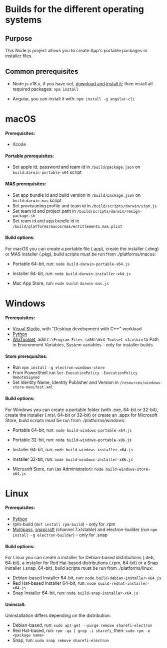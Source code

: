 # Builds for the different operating systems

## Purpose
This Node.js project allows you to create App's portable packages or installer files.


## Common prerequisites
* Node.js v18.x, if you have not, [download and install it](https://nodejs.org/en/download/); then install all required packages: `npm install`

* Angular, you can install it with: `npm install -g angular-cli`

# macOS

#### Prerequisites:
* Xcode

#### Portable prerequisites:
* Set apple id, password and team id in `/build/package.json` on `build:darwin-portable-x64` script

#### MAS prerequisites:
* Set app bundle id and build version in `/build/package.json` on `build:darwin-mas` script
* Set provisioning profile and team id in `/build/scripts/darwin/sign.js`
* Set team id and project path in `/build/scripts/darwin/resign-package.sh`
* Set team id and app bundle id in `/build/platforms/macos/mas/entitlements.mas.plist`

#### Build options:
For macOS you can create a portable file (.app), create the installer (.dmg) or MAS installer (.pkg), build scripts must be run from ./platforms/macos:

* Portable 64-bit, run:
`node build-darwin-portable-x64.js`

* Installer 64-bit, run:
`node build-darwin-installer-x64.js`

* Mac App Store, run:
`node build-darwin-mas.js`

# Windows

#### Prerequisites:
* [Visual Studio](https://visualstudio.microsoft.com/), with "Desktop development with C++" workload
* [Python](https://www.python.org/downloads/windows/)
* [WixToolset](https://github.com/wixtoolset/wix3/releases), add `C:\Program Files (x86)\WiX Toolset v3.x\bin` to Path in Environment Variables, System variables - only for installer builds
#### Store prerequisites:
* Run `npm install -g electron-windows-store`
* From PowerShell run `Set-ExecutionPolicy -ExecutionPolicy RemoteSigned`
* Set Identity Name, Identity Publisher and Version in `/resources/windows-store-manifest.xml`

#### Build options:
For Windows you can create a portable folder (with .exe, 64-bit or 32-bit), create the installer (.msi, 64-bit or 32-bit) or create an .appx for Microsoft Store, build scripts must be run from ./platforms/windows:

* Portable 64-bit, run:
`node build-windows-portable-x64.js`

* Portable 32-bit, run:
`node build-windows-portable-x86.js`

* Installer 64-bit, run:
`node build-windows-installer-x64.js`

* Installer 32-bit, run:
`node build-windows-installer-x86.js`

* Microsoft Store, run (as Administrator):
`node build-windows-store-x64.js`

# Linux

#### Prerequisites:
* [Python](https://www.python.org/downloads/source/)
* rpm-build (`dnf install rpm-build`) - only for .rpm
* [Multipass](https://multipass.run/), [snapcraft](https://snapcraft.io/snapcraft) (channel 7.x/stable) and electron-builder (run `npm install -g electron-builder`) - only for .snap

#### Build options:
For Linux you can create a installer for Debian-based distributions (.deb, 64-bit), a installer for Red Hat-based distributions (.rpm, 64-bit) or a Snap installer (.snap, 64-bit), build scripts must be run from ./platforms/linux:

* Debian-based Installer 64-bit, run:
`node build-debian-installer-x64.js`
* Red Hat-based Installer 64-bit, run:
`node build-redhat-installer-x64.js`
* Snap Installer 64-bit, run:
`node build-snap-installer-x64.js`

#### Uninstall:
Uninstallation differs depending on the distribution:

* Debian-based, run:
`sudo apt-get --purge remove sharefi-electron`
* Red Hat-based, run:
`rpm -qa | grep -i sharefi`,
then: `sudo rpm -e <package name>`
* Snap, run:
`sudo snap remove sharefi-electron`